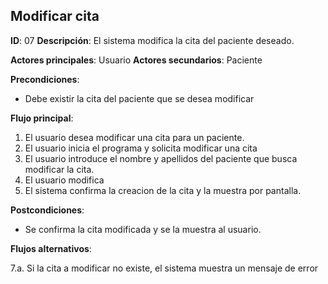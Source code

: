 ## Modificar cita

**ID**: 07
**Descripción**: El sistema modifica la cita del paciente deseado.

**Actores principales**: Usuario
**Actores secundarios**: Paciente

**Precondiciones**:
* Debe existir la cita del paciente que se desea modificar

**Flujo principal**:
1. El usuario desea modificar una cita para un paciente.
1. El usuario inicia el programa y solicita modificar una cita
1. El usuario introduce el nombre y apellidos del paciente que busca modificar la cita.
1. El usuario modifica 
1. El sistema confirma la creacion de la cita y la muestra por pantalla.

**Postcondiciones**:

* Se confirma la cita modificada y se la muestra al usuario.

**Flujos alternativos**:

7.a. Si la cita a modificar no existe, el sistema muestra un mensaje de error

